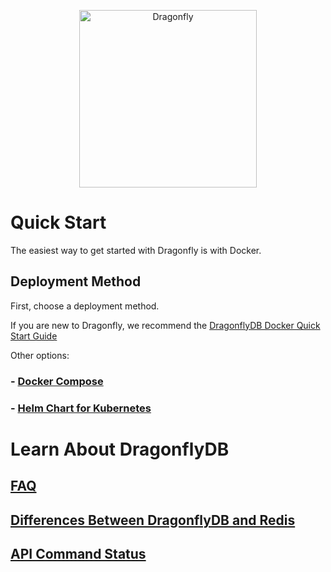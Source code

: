 <p align="center">
  <a href="https://dragonflydb.io">
    <img  src="https://raw.githubusercontent.com/dragonflydb/dragonfly/main/.github/images/logo-full.svg"
      width="284" border="0" alt="Dragonfly">
  </a>
</p>


# Quick Start

The easiest way to get started with Dragonfly is with Docker.

## Deployment Method

First, choose a deployment method. 

If you are new to Dragonfly, we recommend the [DragonflyDB Docker Quick Start Guide](/docs/quick-start/)

Other options:

### - [Docker Compose](/contrib/docker/)

### - [Helm Chart for Kubernetes](/contrib/charts/dragonfly/)


# Learn About DragonflyDB
## [FAQ](/docs/faq.md)

## [Differences Between DragonflyDB and Redis](/docs/differences.md)

## [API Command Status](/docs/api_status.md)


